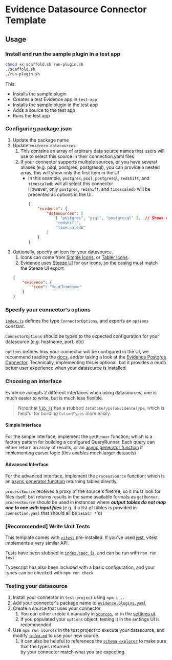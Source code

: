 # Evidence Datasource Connector Template

## Usage

### Install and run the sample plugin in a test app

```bash
chmod +x scaffold.sh run-plugin.sh
./scaffold.sh
./run-plugin.sh
```

This:
- Installs the sample plugin
- Creates a test Evidence app in `test-app`
- Installs the sample plugin in the test app
- Adds a source to the test app
- Runs the test app

### Configuring [package.json](package.json)
1. Update the package name
2. Update `evidence.datasources`
    1. This contains an array of arbitrary data source names that users will use to select this source in their connection.yaml files
    2. If your connector supports multiple sources, or you have several aliases (e.g. psql, postgres, postgresql), you can provide a nested array, this will show only the first item in the UI
        - In this example, `postgres`, `psql`, `postgresql`, `redshift`, and `timescaledb` will all select this connector  
        However, only `postgres`, `redshift`, and `timescaledb` will be presented as options in the UI.
            ```json
            {
                "evidence": {
                    "datasources": [
                        [ "postgres", "psql", "postgresql" ],  // Shows only `postgres` in the UI
                        "redshift",
                        "timescaledb"
                    ]
                }
            }
            ```
3. Optionally, specify an icon for your datasource.
    1. Icons can come from [Simple Icons](https://simpleicons.org/), or [Tabler Icons](https://tabler-icons.io/).
    2. Evidence uses [Steeze UI](https://github.com/steeze-ui/icons#icon-packs) for our icons, so the casing must match  
        the Steeze UI export
   ```json
   {
       "evidence": {
           "icon": "YourIconName"
       }
   }
   ```

### Specify your connector's options

[`index.js`](./src/index.js) defines the type `ConnectorOptions`, and exports an `options` constant.  

`ConnectorOptions` should be typed to the expected configuration for your datasource (e.g. hostname, port, etc)  

`options` defines how your connector will be configured in the UI, we recommend reading the [docs](https://https://docs.evidence.dev/plugins/creating-a-plugin/datasources#options-specification), and/or taking a look at the [Evidence Postgres Connector](https://github.com/evidence-dev/evidence/blob/main/packages/datasources/postgres/index.cjs#L242). Technically, implementing this is optional, but it provides a much better user experience when your datasource is installed.

### Choosing an interface

Evidence accepts 2 different interfaces when using datasources, one is much easier to write, but is much less flexible.

> Note that [`lib.js`](./src/lib.js) has a stubbed `databaseTypeToEvidenceType`, which is helpful for building `ColumnTypes` more easily.

#### Simple Interface

For the simple interface, implement the `getRunner` function; which is a factory pattern for building a configured QueryRunner.
Each query can either return an array of results, or an [async generator function](https://developer.mozilla.org/en-US/docs/Web/JavaScript/Reference/Statements/async_function*) if implementing cursor logic (this enables much larger datasets)

#### Advanced Interface

For the advanced interface, implement the `processSource` function; which is an [async generator function](https://developer.mozilla.org/en-US/docs/Web/JavaScript/Reference/Statements/async_function*) returning tables directly.

`processSource` receives a proxy of the source's filetree, so it must look for files itself, but returns results in the same available formats as `getRunner`. `processSource` should be used in instances where ***output tables do not map one to one with input files*** (e.g. if a list of tables is provided in `connection.yaml` that should all be `SELECT *`'d)


### [Recommended] Write Unit Tests

This template comes with [`vitest`](https://vitest.dev/) pre-installed. If you've used [jest](https://jestjs.io/), vitest implements a very similar API.

Tests have been stubbed in [`index.spec.js`](./src/index.spec.js), and can be run with `npm run test`

Typescript has also been included with a basic configuration, and your types can be checked with `npm run check`

### Testing your datasource

1. Install your connector in `test-project` using `npm i ..`
2. Add your connector's package name to [`evidence.plugins.yaml`](./test-project/evidence.plugins.yaml)
3. Create a source that uses your connector
   1. You can either create it manually in [`sources`](./test-project/sources/), or in the [settings ui](http://localhost:3000/settings).
   2. If you populated your `options` object, testing it in the settings UI is recommended.
4. Use `npm run sources` in the test project to execute your datasource, and modify [`index.md`](./test-project/pages/index.md) to use your new source.
   1. It can also be helpful to referenecs the [`schema explorer`](http://localhost:3000/explore/schema) to make sure that the types returned  
     by your connector match what you are expecting.
